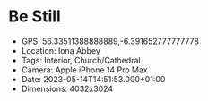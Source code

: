 # Be Still

- GPS: 56.33511388888889,-6.391652777777778
- Location: Iona Abbey
- Tags: Interior, Church/Cathedral
- Camera: Apple iPhone 14 Pro Max
- Date: 2023-05-14T14:51:53.000+01:00
- Dimensions: 4032x3024
